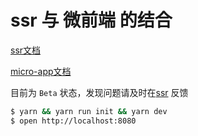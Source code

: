 # ssr 与 微前端 的结合

[ssr文档](http://doc.ssr-fc.com/)

[micro-app文档](https://zeroing.jd.com/micro-app/)

目前为 `Beta` 状态，发现问题请及时在[ssr](https://github.com/ykfe/ssr/issues) 反馈

```bash
$ yarn && yarn run init && yarn dev
$ open http://localhost:8080
```